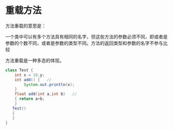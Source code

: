 # 重载方法

方法重载的意思是：

一个类中可以有多个方法具有相同的名字，但这些方法的参数必须不同，即或者是参数的个数不同，或者是参数的类型不同。方法的返回类型和参数的名字不参与比较 

方法重载是一种多态的体现。

```java
class Test {
    int x = 10,y;
    int add() {   //
        System.out.println(x);
    }
    float add(int a,int b)   //
    { return a+b;
    }
   Test()
   {
   }
}
```

